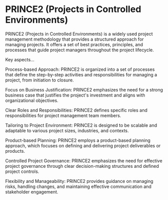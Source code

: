 # PRINCE2 (Projects in Controlled Environments)

PRINCE2 (Projects in Controlled Environments) is a widely used project management methodology that provides a structured approach for managing projects. It offers a set of best practices, principles, and processes that guide project managers throughout the project lifecycle.

Key aspects…

Process-based Approach: PRINCE2 is organized into a set of processes that define the step-by-step activities and responsibilities for managing a project, from initiation to closure.

Focus on Business Justification: PRINCE2 emphasizes the need for a strong business case that justifies the project's investment and aligns with organizational objectives.

Clear Roles and Responsibilities: PRINCE2 defines specific roles and responsibilities for project management team members.

Tailoring to Project Environment: PRINCE2 is designed to be scalable and adaptable to various project sizes, industries, and contexts.

Product-based Planning: PRINCE2 employs a product-based planning approach, which focuses on defining and delivering project deliverables or products.

Controlled Project Governance: PRINCE2 emphasizes the need for effective project governance through clear decision-making structures and defined project controls.

Flexibility and Manageability: PRINCE2 provides guidance on managing risks, handling changes, and maintaining effective communication and stakeholder engagement.

